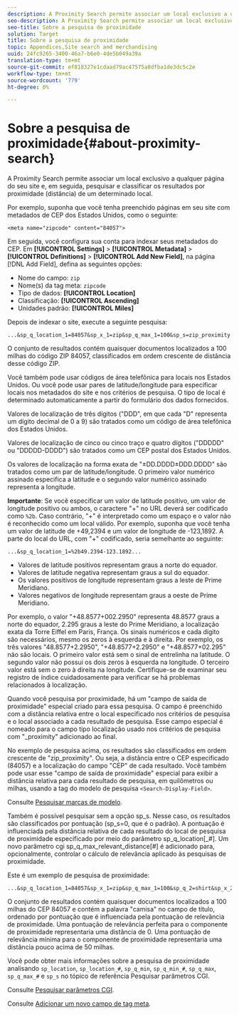 ```yaml
---
description: A Proximity Search permite associar um local exclusivo a qualquer página do seu site e, em seguida, pesquisar e classificar os resultados por proximidade (distância) de um determinado local.
seo-description: A Proximity Search permite associar um local exclusivo a qualquer página do seu site e, em seguida, pesquisar e classificar os resultados por proximidade (distância) de um determinado local.
seo-title: Sobre a pesquisa de proximidade
solution: Target
title: Sobre a pesquisa de proximidade
topic: Appendices,Site search and merchandising
uuid: 24fc9265-3400-46a7-b6e0-4de5b049a39a
translation-type: tm+mt
source-git-commit: ef818327e1cdaad79ac47575a8dfba1de3dc5c2e
workflow-type: tm+mt
source-wordcount: '779'
ht-degree: 0%

---
```



# Sobre a pesquisa de proximidade{#about-proximity-search}

A Proximity Search permite associar um local exclusivo a qualquer página do seu site e, em seguida, pesquisar e classificar os resultados por proximidade (distância) de um determinado local.

Por exemplo, suponha que você tenha preenchido páginas em seu site com metadados de CEP dos Estados Unidos, como o seguinte:

```
<meta name="zipcode" content="84057">
```

Em seguida, você configura sua conta para indexar seus metadados do CEP. Em **[!UICONTROL Settings]** > **[!UICONTROL Metadata]** > **[!UICONTROL Definitions]** > **[!UICONTROL Add New Field]**, na página [!DNL Add Field], defina as seguintes opções:

* Nome do campo: `zip`
* Nome(s) da tag meta: `zipcode`
* Tipo de dados: **[!UICONTROL Location]**
* Classificação: **[!UICONTROL Ascending]**
* Unidades padrão: **[!UICONTROL Miles]**

Depois de indexar o site, execute a seguinte pesquisa:

```
...&sp_q_location_1=84057&sp_x_1=zip&sp_q_max_1=100&sp_s=zip_proximity
```

O conjunto de resultados contém quaisquer documentos localizados a 100 milhas do código ZIP 84057, classificados em ordem crescente de distância desse código ZIP.

Você também pode usar códigos de área telefônica para locais nos Estados Unidos. Ou você pode usar pares de latitude/longitude para especificar locais nos metadados do site e nos critérios de pesquisa. O tipo de local é determinado automaticamente a partir do formulário dos dados fornecidos.

Valores de localização de três dígitos (&quot;DDD&quot;, em que cada &quot;D&quot; representa um dígito decimal de 0 a 9) são tratados como um código de área telefônica dos Estados Unidos.

Valores de localização de cinco ou cinco traço e quatro dígitos (&quot;DDDDD&quot; ou &quot;DDDDD-DDDD&quot;) são tratados como um CEP postal dos Estados Unidos.

Os valores de localização na forma exata de &quot;±DD.DDDD±DDD.DDDD&quot; são tratados como um par de latitude/longitude. O primeiro valor numérico assinado especifica a latitude e o segundo valor numérico assinado representa a longitude.

**Importante**: Se você especificar um valor de latitude positivo, um valor de longitude positivo ou ambos, o caractere &quot;+&quot; no URL deverá ser codificado como  `%2b`. Caso contrário, &quot;+&quot; é interpretado como um espaço e o valor não é reconhecido como um local válido. Por exemplo, suponha que você tenha um valor de latitude de +49,2394 e um valor de longitude de -123,1892. A parte do local do URL, com &quot;+&quot; codificado, seria semelhante ao seguinte:

```
...&sp_q_location_1=%2b49.2394-123.1892...
```

* Valores de latitude positivos representam graus a norte do equador.
* Valores de latitude negativa representam graus a sul do equador.
* Os valores positivos de longitude representam graus a leste de Prime Meridiano.
* Valores negativos de longitude representam graus a oeste de Prime Meridiano.

Por exemplo, o valor &quot;+48.8577+002.2950&quot; representa 48.8577 graus a norte do equador, 2.295 graus a leste do Prime Meridiano, a localização exata da Torre Eiffel em Paris, França. Os sinais numéricos e cada dígito são necessários, mesmo os zeros à esquerda e à direita. Por exemplo, os três valores &quot;48.8577+2.2950&quot;, &quot;+48.8577+2.2950&quot; e &quot;+48.8577+02.295&quot; não são locais. O primeiro valor está sem o sinal de entrelinha na latitude. O segundo valor não possui os dois zeros à esquerda na longitude. O terceiro valor está sem o zero à direita na longitude. Certifique-se de examinar seu registro de índice cuidadosamente para verificar se há problemas relacionados à localização.

Quando você pesquisa por proximidade, há um &quot;campo de saída de proximidade&quot; especial criado para essa pesquisa. O campo é preenchido com a distância relativa entre o local especificado nos critérios de pesquisa e o local associado a cada resultado de pesquisa. Esse campo especial é nomeado para o campo tipo localização usado nos critérios de pesquisa com &quot;_proximity&quot; adicionado ao final.

No exemplo de pesquisa acima, os resultados são classificados em ordem crescente de &quot;zip_proximity&quot;. Ou seja, a distância entre o CEP especificado (84057) e a localização do campo &quot;CEP&quot; de cada resultado. Você também pode usar esse &quot;campo de saída de proximidade&quot; especial para exibir a distância relativa para cada resultado de pesquisa, em quilômetros ou milhas, usando a tag do modelo de pesquisa `<Search-Display-Field>`.

Consulte [Pesquisar marcas de modelo](../c-appendices/c-templates.md#reference_F7AA3FF602314E42842BBC740D2CA1A4).

Também é possível pesquisar sem a opção sp_s. Nesse caso, os resultados são classificados por pontuação (sp_s=0, que é o padrão). A pontuação é influenciada pela distância relativa de cada resultado do local de pesquisa de proximidade especificado por meio do parâmetro sp_q_location[_#]. Um novo parâmetro cgi sp_q_max_relevant_distance[#] é adicionado para, opcionalmente, controlar o cálculo de relevância aplicado às pesquisas de proximidade.

Este é um exemplo de pesquisa de proximidade:

```
...&sp_q_location_1=84057&sp_x_1=zip&sp_q_max_1=100&sp_q_2=shirt&sp_x_2=title&sp_q_max_relevant_distance_2=50
```

O conjunto de resultados contém quaisquer documentos localizados a 100 milhas do CEP 84057 e contém a palavra &quot;camisa&quot; no campo de título, ordenado por pontuação que é influenciada pela pontuação de relevância de proximidade. Uma pontuação de relevância perfeita para o componente de proximidade representaria uma distância de 0. Uma pontuação de relevância mínima para o componente de proximidade representaria uma distância pouco acima de 50 milhas.

Você pode obter mais informações sobre a pesquisa de proximidade analisando `sp_location`, `sp_location_#`, `sp_q_min`, `sp_q_min_#`, `sp_q_max`, `sp_q_max_#` e `sp_s` no tópico de referência Pesquisar parâmetros CGI.

Consulte [Pesquisar parâmetros CGI](../c-appendices/c-cgiparameters.md#reference_DA27A8B0728246DA94994885E1353890).

Consulte [Adicionar um novo campo de tag meta](../c-about-settings-menu/c-about-metadata-menu.md#task_6DF188C0FC7F4831A4444CA9AFA615E5).
